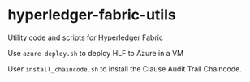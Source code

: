# hyperledger-fabric-utils
Utility code and scripts for Hyperledger Fabric

Use `azure-deploy.sh` to deploy HLF to Azure in a VM

User `install_chaincode.sh` to install the Clause Audit Trail Chaincode.
